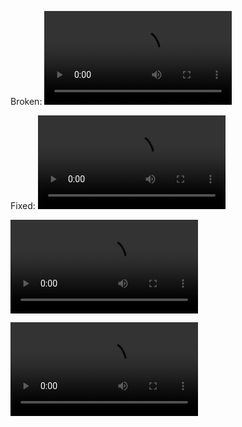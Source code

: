 Broken:
<video src="Broken.webm"></video>

Fixed:
<video src="Fixed.webm"></video>

<video src="Fixed2.webm"></video>

<video src="Fixed_Baby.webm"></video>
